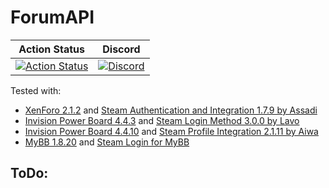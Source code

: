 # ForumAPI

| Action Status | Discord |
|:-------------:|:-------:|
| [![Action Status](https://github.com/Bara/ForumAPI/workflows/Compile%20with%20SourceMod/badge.svg)](https://github.com/Bara/ForumAPI/actions) | [![Discord](https://img.shields.io/discord/388685157286019072.svg)](https://discord.gg/NUMQfgs) |

Tested with:
 - [XenForo 2.1.2](https://xenforo.com/) and [Steam Authentication and Integration 1.7.9 by Assadi](https://xenforo.com/community/resources/xf2-s70-steam-authentication-and-integration-connected-accounts-new-analytics-xf1-importing.6088/)
 - [Invision Power Board 4.4.3](https://invisioncommunity.com/) and [Steam Login Method 3.0.0 by Lavo](https://invisioncommunity.com/files/file/7555-steam-login-method/)
 - [Invision Power Board 4.4.10](https://invisioncommunity.com/) and [Steam Profile Integration 2.1.11 by Aiwa](https://invisioncommunity.com/files/file/8170-steam-profile-integration/)
 - [MyBB 1.8.20](https://mybb.com/) and [Steam Login for MyBB](https://github.com/brnicot/Steam-Login-MyBB-1.8)


ToDo:
 - 
